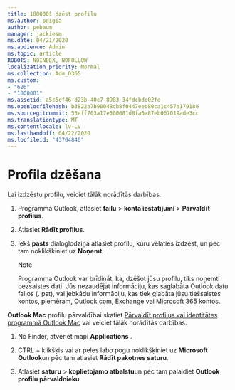 ```yaml
---
title: 1800001 dzēst profilu
ms.author: pdigia
author: pebaum
manager: jackiesm
ms.date: 04/21/2020
ms.audience: Admin
ms.topic: article
ROBOTS: NOINDEX, NOFOLLOW
localization_priority: Normal
ms.collection: Adm_O365
ms.custom:
- "626"
- "1800001"
ms.assetid: a5c5cf46-d23b-40c7-8983-34fdcbdc02fe
ms.openlocfilehash: b3822a7b90048cb8f0447eeb80ca1c457a17918e
ms.sourcegitcommit: 55eff703a17e500681d8fa6a87eb067019ade3cc
ms.translationtype: MT
ms.contentlocale: lv-LV
ms.lasthandoff: 04/22/2020
ms.locfileid: "43704840"
---
```

# <a name="delete-a-profile"></a>Profila dzēšana

Lai izdzēstu profilu, veiciet tālāk norādītās darbības.
  
1. Programmā Outlook, atlasiet **failu** \> **konta iestatījumi** \> **Pārvaldīt profilus**.

2. Atlasiet **Rādīt profilus**.

3. Iekš **pasts** dialoglodziņā atlasiet profilu, kuru vēlaties izdzēst, un pēc tam noklikšķiniet uz **Noņemt**.

    > [!NOTE]
    > Programma Outlook var brīdināt, ka, dzēšot jūsu profilu, tiks noņemti bezsaistes dati. Jūs nezaudējat informāciju, kas saglabāta Outlook datu failos (. pst), vai jebkādu informāciju, kas tiek glabāta jūsu tiešsaistes kontos, piemēram, Outlook.com, Exchange vai Microsoft 365 kontos.
  
**Outlook Mac** profilu pārvaldībai skatiet [Pārvaldīt profilus vai identitātes programmā Outlook Mac](https://support.office.com/article/fed2a955-74df-4a24-bef6-78a426958c4c.aspx) vai veiciet tālāk norādītās darbības.
  
1. No Finder, atveriet mapi **Applications** .

2. CTRL + klikšķis vai ar peles labo pogu noklikšķiniet uz **Microsoft Outlook**un pēc tam atlasiet **Rādīt pakotnes saturu**.

3. Atlasiet **saturu** \> **koplietojamo atbalstu**un pēc tam palaidiet **Outlook profilu pārvaldnieku**.
